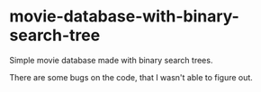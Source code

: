 # movie-database-with-binary-search-tree

Simple movie database made with binary search trees.

There are some bugs on the code, that I wasn't able to figure out.
